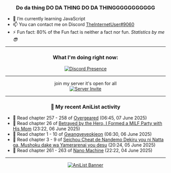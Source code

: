 <div align="center">

### Do da thing DO DA THING DO DA THINGGGGGGGGGGG
</div>

- 🌱 I’m currently learning JavaScript
- 📫 You can contact me on Discord [TheInternetUser#9060](https://discord.com/users/534117072796385300)
- ⚡ Fun fact: 80% of the Fun fact is neither a fact nor fun. _Statistics by me 😎_
<hr>

<div align="center">

### What I'm doing right now:
[![Discord Presence](https://lanyard.cnrad.dev/api/534117072796385300)](https://discord.com/users/534117072796385300)
<hr>

join my server it's open for all <br>
[![Server Invite](https://invidget.switchblade.xyz/bfYgVHxrSs)](https://discord.gg/bfYgVHxrSs)

<hr>
  
### 🌸 My recent AniList activity

</div>

<!-- ANILIST_ACTIVITY:start -->

-   📖 Read chapter 257 - 258 of [Overgeared](https://anilist.co/manga/117460) (06:45, 07 June 2025)
-   📖 Read chapter 26 of [Betrayed by the Hero, I Formed a MILF Party with His Mom](https://anilist.co/manga/159187) (23:22, 06 June 2025)
-   📖 Read chapter 1 - 10 of [Gwangyeyeokjeon](https://anilist.co/manga/176592) (06:30, 06 June 2025)
-   📖 Read chapter 3 - 9 of [Seichou Cheat de Nandemo Dekiru you ni Natta ga, Mushoku dake wa Yamerarenai you desu](https://anilist.co/manga/100732) (20:24, 05 June 2025)
-   📖 Read chapter 261 - 263 of [Nano Machine](https://anilist.co/manga/120980) (22:22, 04 June 2025)

<!-- ANILIST_ACTIVITY:end -->
<hr>

<div align="center">

[![AniList Banner](https://img.anili.st/User/929966)](https://anilist.co/user/TheInternetUser)

<!-- ![Profile views](https://gpvc.arturio.dev/TheInternetUse7) Since 2023-01-09 -->
<br>


</div>
